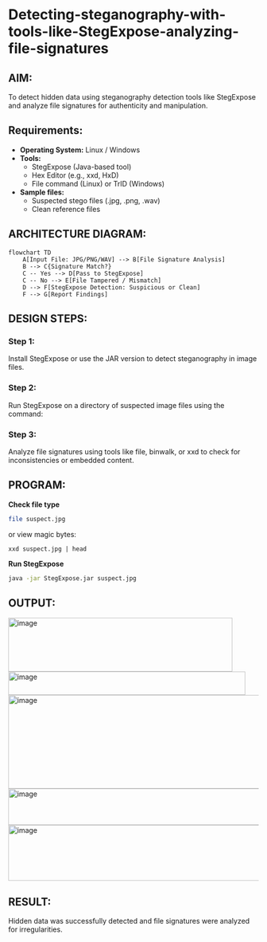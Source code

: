 # Detecting-steganography-with-tools-like-StegExpose-analyzing-file-signatures
## AIM:
To detect hidden data using steganography detection tools like StegExpose and analyze file signatures for authenticity and manipulation.
## Requirements:
- **Operating System:** Linux / Windows
- **Tools:**
    - StegExpose (Java-based tool)
    - Hex Editor (e.g., xxd, HxD)
    - File command (Linux) or TrID (Windows)
- **Sample files:**
    - Suspected stego files (.jpg, .png, .wav)
    - Clean reference files
## ARCHITECTURE DIAGRAM:
```mermaid
flowchart TD
    A[Input File: JPG/PNG/WAV] --> B[File Signature Analysis]
    B --> C{Signature Match?}
    C -- Yes --> D[Pass to StegExpose]
    C -- No --> E[File Tampered / Mismatch]
    D --> F[StegExpose Detection: Suspicious or Clean]
    F --> G[Report Findings]
```

## DESIGN STEPS:
### Step 1:
Install StegExpose or use the JAR version to detect steganography in image files.

### Step 2:
Run StegExpose on a directory of suspected image files using the command:

### Step 3:
Analyze file signatures using tools like file, binwalk, or xxd to check for inconsistencies or embedded content.

## PROGRAM:
**Check file type**
```bash
file suspect.jpg
```
or view magic bytes:
```
xxd suspect.jpg | head
```
**Run StegExpose**
```bash
java -jar StegExpose.jar suspect.jpg
```
## OUTPUT:
<img width="451" height="108" alt="image" src="https://github.com/user-attachments/assets/6d8a5abb-45bf-473b-822d-c48d1d9863d6" />

<img width="477" height="47" alt="image" src="https://github.com/user-attachments/assets/7ad7d1c0-1ac8-47b0-a66c-2a2128c244d0" />

<img width="523" height="188" alt="image" src="https://github.com/user-attachments/assets/a7233c4e-f903-4b01-9a2d-61ba17c6c248" />

<img width="927" height="73" alt="image" src="https://github.com/user-attachments/assets/f59f7e45-f39e-42df-af19-bc0267f81f32" />

<img width="927" height="112" alt="image" src="https://github.com/user-attachments/assets/bdd0deda-85e0-453a-a6a3-0c0c0136029a" />


## RESULT:
Hidden data was successfully detected and file signatures were analyzed for irregularities.
